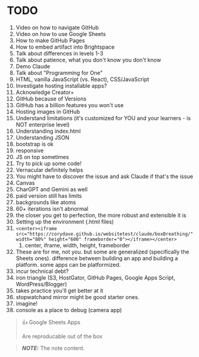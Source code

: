 # TODO

1. Video on how to navigate GitHub
2. Video on how to use Google Sheets
3. How to make GitHub Pages
  1. How to embed artifact into Brightspace
4. Talk about differences in levels 1-3
5. Talk about patience, what you don't know you don't know
6. Demo Claude
7. Talk about "Programming for One"
8. HTML, vanilla JavaScript (vs. React), CSS/JavaScript
9. Investigate hosting installable apps?
10. Acknowledge Creator+
11. GitHub because of Versions
12. GitHub has a billion features you won't use
13. Hosting images in GitHub
14. Understand limitations (it's customized for YOU and your learners - is NOT enterprise level)
15. Understanding index.html
16. Understanding JSON
17. bootstrap is ok
18. responsive
19. JS on top sometimes
20. Try to pick up some code!
21. Vernacular definitely helps
22. You might have to discover the issue and ask Claude if that's the issue
23. Canvas
24. CharGPT and Gemini as well
25. paid version still has limits
26. backgrounds like atoms
27. 60+ iterations isn't abnormal
28. the closer you get to perfection, the more robust and extensible it is
29. Setting up the environment (.html files)
30. `<center><iframe src="https://corydave.github.io/websitetest/claude/boxBreathing/" width="80%" height="600" frameborder="0"></iframe></center>`
    1. center, iframe, width, height, frameborder
31. These are for me, not you. but some are generalized (specifically the Sheets ones). difference between building an app and building a platform. some apps can be platformized. 
32. incur technical debt?
33. iron triangle (S3, HostGator, GitHub Pages, Google Apps Script, WordPress/Blogger)
34. takes practice you'll get better at it
35. stopwatchand mirror might be good starter ones.
36. imagine!
37. console as a place to debug (camera app)


> 👍 Google Sheets Apps
>
> Are reproducable out of the box

> **_NOTE:_**  The note content.

